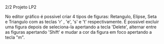 

2/2 Projeto LP2

No editor gráfico é possivel criar 4 tipos de figuras: Retangulo, Elipse, Seta e Triangulo com as teclas 'r' , 'e', 's' e 't' respectivamente. É possivel excluir 
uma figura depois de seleciona-la apertando a tecla 'Delete', alternar entre as figuras apertando 'Shift' e mudar a cor da figura em foco apertando a tecla "m". 
